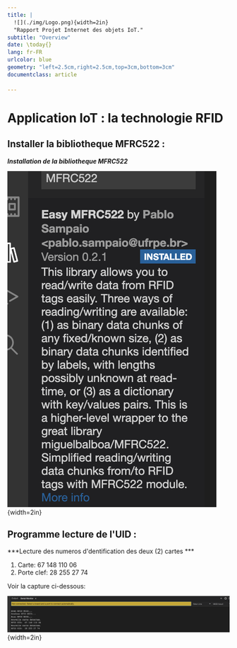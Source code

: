 ```yaml
---
title: |
  ![](./img/Logo.png){width=2in}  
  "Rapport Projet Internet des objets IoT."
subtitle: "Overview"
date: \today{}
lang: fr-FR
urlcolor: blue
geometry: "left=2.5cm,right=2.5cm,top=3cm,bottom=3cm"
documentclass: article

---
```

# Application IoT : la technologie RFID


## **Installer la bibliotheque MFRC522 :**
***Installation de la bibliotheque MFRC522***

![](./img/Biblio_MFRC522.png){width=2in}

## **Programme lecture de l'UID :**

***Lecture des numeros d'dentification des deux (2) cartes *** 
1. Carte: 67 148 110 06 
2. Porte clef: 28 255 27 74 

Voir la capture ci-dessous:

![](./img/Lecture_UID_carte.png){width=2in}








